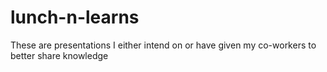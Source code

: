 # lunch-n-learns
These are presentations I either intend on or have given my co-workers to better share knowledge
